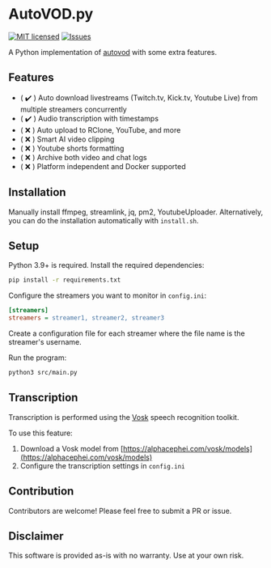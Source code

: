 # AutoVOD.py
[![MIT licensed](https://img.shields.io/badge/license-MIT-blue.svg)](./LICENSE)
[![Issues](https://img.shields.io/github/issues/0jc1/py-autovod.svg)](https://github.com/0jc1/py-autovod/issues)

A Python implementation of [autovod](https://github.com/jenslys/AutoVOD) with some extra features.

## Features
- ( :heavy_check_mark: ) Auto download livestreams (Twitch.tv, Kick.tv, Youtube Live) from multiple streamers concurrently
- ( :heavy_check_mark: ) Audio transcription with timestamps 
- ( :x: ) Auto upload to RClone, YouTube, and more
- ( :x: ) Smart AI video clipping
- ( :x: ) Youtube shorts formatting
- ( :x: ) Archive both video and chat logs
- ( :x: ) Platform independent and Docker supported

## Installation

Manually install ffmpeg, streamlink, jq, pm2, YoutubeUploader. Alternatively, you can do the installation automatically with `install.sh`.

## Setup

Python 3.9+ is required. Install the required dependencies:
   ```bash
   pip install -r requirements.txt
   ```

Configure the streamers you want to monitor in `config.ini`:
   ```ini
   [streamers]
   streamers = streamer1, streamer2, streamer3
   ```

Create a configuration file for each streamer where the file name is the streamer's username.

Run the program:
   ```bash
   python3 src/main.py
   ```

## Transcription

Transcription is performed using the [Vosk](https://alphacephei.com/vosk/) speech recognition toolkit.

To use this feature:
1. Download a Vosk model from [https://alphacephei.com/vosk/models](https://alphacephei.com/vosk/models)
2. Configure the transcription settings in `config.ini`

## Contribution

Contributors are welcome! Please feel free to submit a PR or issue.

## Disclaimer

This software is provided as-is with no warranty. Use at your own risk.
